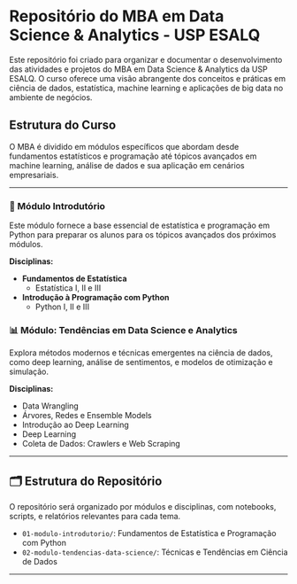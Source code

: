 # Repositório do MBA em Data Science & Analytics - USP ESALQ

Este repositório foi criado para organizar e documentar o desenvolvimento das atividades e projetos do MBA em Data Science & Analytics da USP ESALQ. O curso oferece uma visão abrangente dos conceitos e práticas em ciência de dados, estatística, machine learning e aplicações de big data no ambiente de negócios.

## Estrutura do Curso

O MBA é dividido em módulos específicos que abordam desde fundamentos estatísticos e programação até tópicos avançados em machine learning, análise de dados e sua aplicação em cenários empresariais.

---

### 📘 Módulo Introdutório

Este módulo fornece a base essencial de estatística e programação em Python para preparar os alunos para os tópicos avançados dos próximos módulos.

**Disciplinas:**
- **Fundamentos de Estatística**
  - Estatística I, II e III
- **Introdução à Programação com Python**
  - Python I, II e III

### 📊 Módulo: Tendências em Data Science e Analytics

Explora métodos modernos e técnicas emergentes na ciência de dados, como deep learning, análise de sentimentos, e modelos de otimização e simulação.

**Disciplinas:**
- Data Wrangling
- Árvores, Redes e Ensemble Models
- Introdução ao Deep Learning
- Deep Learning
- Coleta de Dados: Crawlers e Web Scraping


---



## 🗂 Estrutura do Repositório

O repositório será organizado por módulos e disciplinas, com notebooks, scripts, e relatórios relevantes para cada tema.

- `01-modulo-introdutorio/`: Fundamentos de Estatística e Programação com Python
- `02-modulo-tendencias-data-science/`: Técnicas e Tendências em Ciência de Dados

---


